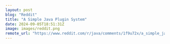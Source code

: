 ```yaml
---
layout: post
blog: "Reddit"
title: "A Simple Java Plugin System"
date: 2024-09-05T18:51:31Z
image: images/reddit.png
remote_url: "https://www.reddit.com/r/java/comments/1f9u72x/a_simple_java_plugin_system/"
---
```

